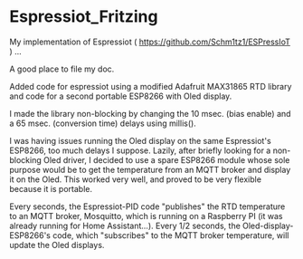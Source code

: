 # Espressiot_Fritzing

My implementation of Espressiot ( https://github.com/Schm1tz1/ESPressIoT ) ...

A good place to file my doc.

Added code for espressiot using a modified Adafruit MAX31865 RTD library and code for a second portable ESP8266 with Oled display.

I made the library non-blocking by changing the 10 msec. (bias enable) and a 65 msec. (conversion time) delays using millis().

I was having issues running the Oled display on the same Espressiot's ESP8266, too much delays I suppose. Lazily, after briefly looking for a non-blocking Oled driver, I decided to use a spare ESP8266 module whose sole purpose would be to get the temperature from an MQTT broker and display it on the Oled. This worked very well, and proved to be very flexible because it is portable.

Every seconds, the Espressiot-PID code "publishes" the RTD temperature to an MQTT broker, Mosquitto, which is running on a Raspberry PI (it was already running for Home Assistant...). Every 1/2 seconds, the Oled-display-ESP8266's code, which "subscribes" to the MQTT broker temperature, will update the Oled displays.




